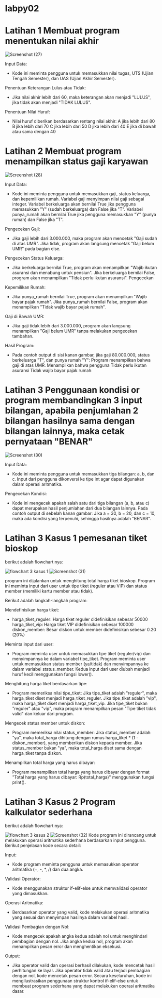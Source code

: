 # labpy02
# Latihan 1 Membuat program menentukan nilai akhir
![Screenshot (27)](https://github.com/user-attachments/assets/d73f1625-3fd2-43a1-9dda-ddac48f9b791)

Input Data:
 - Kode ini meminta pengguna untuk memasukkan nilai tugas, UTS (Ujian Tengah Semester), dan UAS (Ujian Akhir Semester).
   
Penentuan Keterangan Lulus atau Tidak:
 - Jika nilai akhir lebih dari 60, maka keterangan akan menjadi "LULUS", jika tidak akan menjadi "TIDAK LULUS".

Penentuan Nilai Huruf:
 -  Nilai huruf diberikan berdasarkan rentang nilai akhir:
A jika lebih dari 80 B jika lebih dari 70 C jika lebih dari 50 D jika lebih dari 40 E jika di bawah atau sama dengan 40

# Latihan 2 Membuat program menampilkan status gaji karyawan
![Screenshot (28)](https://github.com/user-attachments/assets/89742012-afac-42fa-b66e-dddca947c168)

Input Data:
 - Kode ini meminta pengguna untuk memasukkan gaji, status keluarga, dan kepemilikan rumah. Variabel gaji menyimpan nilai gaji sebagai integer. Variabel berkeluarga akan bernilai True jika pengguna memasukkan "Y" (sudah berkeluarga) dan False jika "T". Variabel punya_rumah akan bernilai True jika pengguna memasukkan "Y" (punya rumah) dan False jika "T".

Pengecekan Gaji:
 - Jika gaji lebih dari 3.000.000, maka program akan mencetak "Gaji sudah di atas UMR". Jika tidak, program akan langsung mencetak "Gaji belum UMR" pada bagian else.

Pengecekan Status Keluarga: 
 - Jika berkeluarga bernilai True, program akan menampilkan "Wajib ikutan asuransi dan menabung untuk pensiun". Jika berkeluarga bernilai False, program akan menampilkan "Tidak perlu ikutan asuransi". Pengecekan

Kepemilikan Rumah:
 - Jika punya_rumah bernilai True, program akan menampilkan "Wajib bayar pajak rumah". Jika punya_rumah bernilai False, program akan menampilkan "Tidak wajib bayar pajak rumah".

Gaji di Bawah UMR: 
 - Jika gaji tidak lebih dari 3.000.000, program akan langsung menampilkan "Gaji belum UMR" tanpa melakukan pengecekan tambahan.

Hasil Program: 
 - Pada contoh output di sisi kanan gambar, jika gaji 80.000.000, status berkeluarga "T", dan punya rumah "Y": Program menampilkan bahwa gaji di atas UMR. Menampilkan bahwa pengguna Tidak perlu ikutan asuransi
Tidak wajib bayar pajak rumah

# Latihan 3 Penggunaan kondisi or program membandingkan 3 input bilangan, apabila penjumlahan 2 bilangan hasilnya sama dengan bilangan lainnya, maka cetak pernyataan "BENAR"
![Screenshot (30)](https://github.com/user-attachments/assets/b220d617-0301-4f0b-b588-1726fd332a79)

Input Data:
 - Kode ini meminta pengguna untuk memasukkan tiga bilangan: a, b, dan c. Input dari pengguna dikonversi ke tipe int agar dapat digunakan dalam operasi aritmatika.

Pengecekan Kondisi:
 - Kode ini mengecek apakah salah satu dari tiga bilangan (a, b, atau c) dapat merupakan hasil penjumlahan dari dua bilangan lainnya. Pada contoh output di sebelah kanan gambar: Jika a = 30, b = 20, dan c = 10, maka ada kondisi yang terpenuhi, sehingga hasilnya adalah "BENAR".

# Latihan 3 Kasus 1 pemesanan tiket bioskop
berikut adalah flowchart nya:

![flowchart 3 kasus 1](https://github.com/user-attachments/assets/5a943b84-399a-433e-b3dd-1e4ce34bbf8d)
![Screenshot (31)](https://github.com/user-attachments/assets/e99643b0-f2c0-4cc9-a741-2f1a0d19d77b)

program ini dijalankan untuk menghitung total harga tiket bioskop. Program ini meminta input dari user untuk tipe tiket (reguler atau VIP) dan status member (memiliki kartu member atau tidak).

Berikut adalah langkah-langkah program:

Mendefinisikan harga tiket:
 - harga_tiket_reguler: Harga tiket reguler didefinisikan sebesar 50000 harga_tiket_vip: Harga tiket VIP didefinisikan sebesar 100000 diskon_member: Besar diskon untuk member didefinisikan sebesar 0.20 (20%)

Meminta input dari user:
 - Program meminta user untuk memasukkan tipe tiket (reguler/vip) dan menyimpannya ke dalam variabel tipe_tiket. Program meminta user untuk memasukkan status member (ya/tidak) dan menyimpannya ke dalam variabel status_member. Kedua input dari user diubah menjadi huruf kecil menggunakan fungsi lower().

 Menghitung harga tiket berdasarkan tipe:
  - Program memeriksa nilai tipe_tiket: Jika tipe_tiket adalah "reguler", maka harga_tiket diset menjadi harga_tiket_reguler. Jika tipe_tiket adalah "vip", maka harga_tiket diset menjadi harga_tiket_vip. Jika tipe_tiket bukan "reguler" atau "vip", maka program menampilkan pesan "Tipe tiket tidak valid" dan keluar dari program.

Mengecek status member untuk diskon: 
 - Program memeriksa nilai status_member: Jika status_member adalah "ya", maka total_harga dihitung dengan rumus harga_tiket * (1 - diskon_member), yang memberikan diskon kepada member. Jika status_member bukan "ya", maka total_harga diset sama dengan harga_tiket tanpa diskon.

 Menampilkan total harga yang harus dibayar:
  - Program menampilkan total harga yang harus dibayar dengan format "Total harga yang harus dibayar: Rp(total_harga)" menggunakan fungsi print().

# Latihan 3 Kasus 2 Program kalkulator sederhana
berikut adalah flowchart nya:

![flowchart 3 kasus 2](https://github.com/user-attachments/assets/ffda8704-2b99-4cb2-89e7-d1c85a6e87ca)
![Screenshot (32)](https://github.com/user-attachments/assets/94e1b658-078d-4edc-b4ac-5fde79789f0b)
Kode program ini dirancang untuk melakukan operasi aritmatika sederhana berdasarkan input pengguna. Berikut penjelasan kode secara detail:

Input:
 - Kode program meminta pengguna untuk memasukkan operator aritmatika (+, -, *, /) dan dua angka.

Validasi Operator:
 - Kode menggunakan struktur if-elif-else untuk memvalidasi operator yang dimasukkan.

Operasi Aritmatika:
 - Berdasarkan operator yang valid, kode melakukan operasi aritmatika yang sesuai dan menyimpan hasilnya dalam variabel hasil.

Validasi Pembagian dengan Nol:
 - Kode mengecek apakah angka kedua adalah nol untuk menghindari pembagian dengan nol. Jika angka kedua nol, program akan menampilkan pesan error dan menghentikan eksekusi.

Output: 
 - Jika operator valid dan operasi berhasil dilakukan, kode mencetak hasil perhitungan ke layar. Jika operator tidak valid atau terjadi pembagian dengan nol, kode mencetak pesan error. Secara keseluruhan, kode ini mengilustrasikan penggunaan struktur kontrol if-elif-else untuk membuat program sederhana yang dapat melakukan operasi aritmatika dasar.

    



